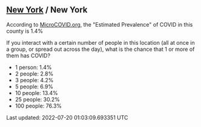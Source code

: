 
## [New York](/united-states/new-york) / New York

According to [MicroCOVID.org](http://microcovid.org),
the "Estimated Prevalence" of COVID in this county is 1.4%

If you interact with a certain number of people in this location
(all at once in a group, or spread out across the day), what is the chance that
1 or more of them has COVID?

- 1 person: 1.4%
- 2 people: 2.8%
- 3 people: 4.2%
- 5 people: 6.9%
- 10 people: 13.4%
- 25 people: 30.2%
- 100 people: 76.3%

Last updated: 2022-07-20 01:03:09.693351 UTC
